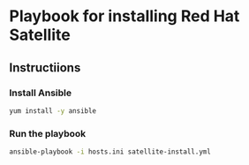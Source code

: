 # Playbook for installing Red Hat Satellite

## Instructiions

### Install Ansible

```bash
yum install -y ansible
```

### Run the playbook

```bash
ansible-playbook -i hosts.ini satellite-install.yml
```
